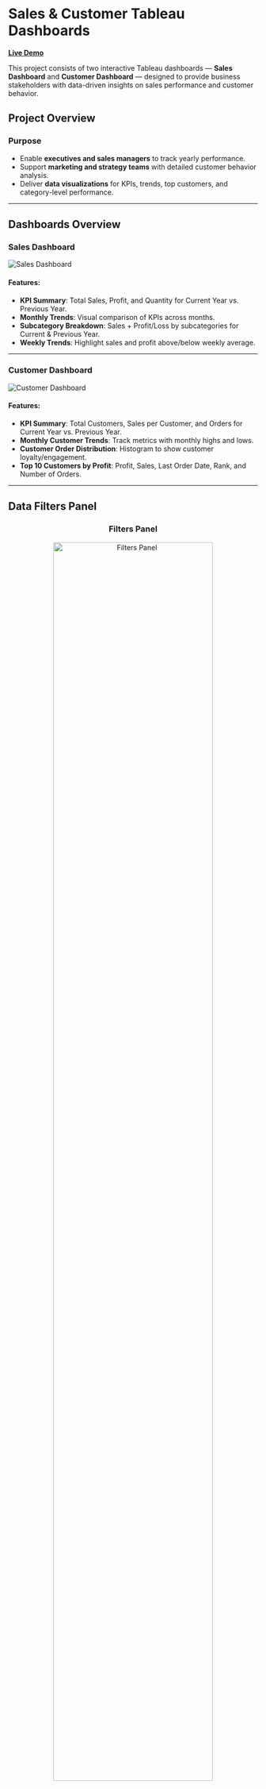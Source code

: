 # Sales & Customer Tableau Dashboards

[**Live Demo**](https://public.tableau.com/views/DynamicSalesCustomerDashboards_17502374374380/SalesDashboard?:language=en-US&:sid=&:redirect=auth&:display_count=n&:origin=viz_share_link)

This project consists of two interactive Tableau dashboards — **Sales Dashboard** and **Customer Dashboard** — designed to provide business stakeholders with data-driven insights on sales performance and customer behavior.

## Project Overview

### Purpose
- Enable **executives and sales managers** to track yearly performance.
- Support **marketing and strategy teams** with detailed customer behavior analysis.
- Deliver **data visualizations** for KPIs, trends, top customers, and category-level performance.

---

## Dashboards Overview

### Sales Dashboard

![Sales Dashboard](https://github.com/itstheprashant/Sales-Customer-Dashboard/blob/f037e111254617bc58cd1977a64727e4ab26b7ed/images/Sales%20Dashboard.png)

#### Features:
- **KPI Summary**: Total Sales, Profit, and Quantity for Current Year vs. Previous Year.
- **Monthly Trends**: Visual comparison of KPIs across months.
- **Subcategory Breakdown**: Sales + Profit/Loss by subcategories for Current & Previous Year.
- **Weekly Trends**: Highlight sales and profit above/below weekly average.

---

### Customer Dashboard

![Customer Dashboard](https://github.com/itstheprashant/Sales-Customer-Dashboard/blob/f037e111254617bc58cd1977a64727e4ab26b7ed/images/Customer%20Dashboard.png)

#### Features:
- **KPI Summary**: Total Customers, Sales per Customer, and Orders for Current Year vs. Previous Year.
- **Monthly Customer Trends**: Track metrics with monthly highs and lows.
- **Customer Order Distribution**: Histogram to show customer loyalty/engagement.
- **Top 10 Customers by Profit**: Profit, Sales, Last Order Date, Rank, and Number of Orders.

---

## Data Filters Panel

<!-- ![Filters Panel](https://github.com/itstheprashant/Sales-Customer-Dashboard/blob/f037e111254617bc58cd1977a64727e4ab26b7ed/images/Data%20Filters.png
) -->
<h3 align="center">Filters Panel</h3>
<div align="center">
  <img src="https://github.com/itstheprashant/Sales-Customer-Dashboard/blob/f037e111254617bc58cd1977a64727e4ab26b7ed/images/Data%20Filters.png" 
       alt="Filters Panel" 
       width="80%" 
       height="auto"/>
</div>

Filters are available to customize dashboard views dynamically:

- **Year Selector**
- **Product**:
  - Category
  - Sub-category
- **Location**:
  - Region
  - State
  - City

---

## Data Source

![Data Source Model](https://github.com/itstheprashant/Sales-Customer-Dashboard/blob/f037e111254617bc58cd1977a64727e4ab26b7ed/images/Data%20Source.png)

The data source integrates multiple CSV files:

- `Orders.csv` — contains order-level details.
- `Customers.csv` — customer metadata.
- `Products.csv` — product category and subcategory info.
- `Location.csv` — mapping for region, state, and city.

---

## 📌 Key Technologies

- **Tableau** for dashboard development
- **CSV** datasets as data sources
- **Calculated fields**, **parameters**, and **filters** for interactivity

---

## Navigation

Users can switch between dashboards with clickable icons and interact directly with charts to filter data across views.

---

## Conclusion

- The dashboards provide a **comprehensive overview of sales and customer metrics**, allowing stakeholders to make informed, data-driven decisions.
- **Dynamic visualizations** enable users to analyze year-over-year performance, identify sales trends, and monitor customer engagement effectively.
- **Flexible filtering options** (by year, category, sub-category, region, state, city) make exploration easy and tailored to user needs.
- Supports strategic planning by highlighting **top-performing customers**, product subcategories, and critical time periods (monthly/weekly).
- Designed for **ease of use and interactivity**, enabling business users with no technical background to derive actionable insights.

These dashboards bridge the gap between raw data and business strategy, driving operational efficiency and customer-focused decisions.

